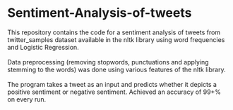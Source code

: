 # Sentiment-Analysis-of-tweets
This repository contains the code for a sentiment analysis of tweets from twitter_samples dataset available in the nltk library using word frequencies and Logistic Regression.<br/><br/>Data preprocessing (removing stopwords, punctuations and applying stemming to the words) was done using various features of the nltk library.<br/><br/> The program takes a tweet as an input and predicts whether it depicts a positive sentiment or negative sentiment. Achieved an accuracy of 99+% on every run.
